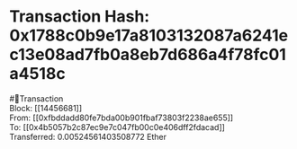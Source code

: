 
Transaction Hash: 0x1788c0b9e17a8103132087a6241ec13e08ad7fb0a8eb7d686a4f78fc01a4518c
====================================================================================
  
#💸Transaction  
Block: [[14456681]]  
From: [[0xfbddadd80fe7bda00b901fbaf73803f2238ae655]]  
To: [[0x4b5057b2c87ec9e7c047fb00c0e406dff2fdacad]]  
Transferred: 0.00524561403508772 Ether